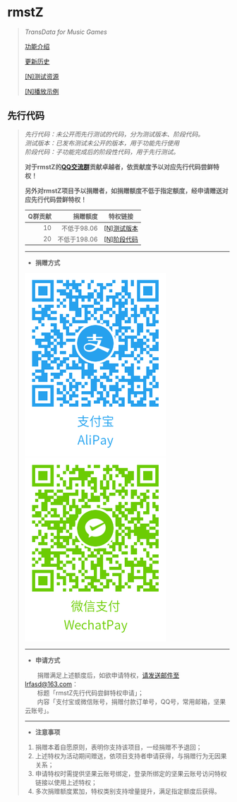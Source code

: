 # rmstZ
>*TransData for Music Games*
>
>[功能介绍](README.md)
>
>[更新历史](WHATSNEW.md)
>
>[[N]测试资源](https://www.jianguoyun.com/p/DctV8o4Qitn5Bxi2x-AD)
>
>[[N]播放示例](https://www.jianguoyun.com/p/DYDEAR4Qitn5BxjwtYMD)
> 
## 先行代码
>*先行代码：未公开而先行测试的代码，分为测试版本、阶段代码。*  
>*测试版本：已发布测试未公开的版本，用于功能先行使用*  
>*阶段代码：子功能完成后的阶段性代码，用于先行测试。*  
>
>**对于rmstZ的[QQ交流群](http://shang.qq.com/wpa/qunwpa?idkey=73a1de166e06a6c8a9a3856ef18bec30bfe9036ca3b7cee2fa537edd5ebf2d20)贡献卓越者，依贡献度予以对应先行代码尝鲜特权！**
>
>**另外对rmstZ项目予以捐赠者，如捐赠额度不低于指定额度，经申请赠送对应先行代码尝鲜特权！**
>
> Q群贡献|捐赠额度|特权链接
> --:|--:|:-:
> 10|不低于98.06|[[N]测试版本](https://www.jianguoyun.com/p/DcRuoCEQitn5BxiunYYD)
> 20|不低于198.06|[[N]阶段代码](https://www.jianguoyun.com/p/DaETRlEQitn5Bxi_nLAC)
>
> ---
>* **捐赠方式**
> 
> ![使用支付宝app扫一扫](../donation_alipay.png "rmstZ捐赠") ![使用微信app扫一扫](../donation_wechatpay.png "rmstZ捐赠")
> 
> ---
>* **申请方式**
>
> 　　捐赠满足上述额度后，如欲申请特权，请发送邮件至lrfasd@163.com：  
> 　　标题「rmstZ先行代码尝鲜特权申请」；  
> 　　内容「支付宝或微信账号，捐赠付款订单号，QQ号，常用邮箱，坚果云账号」。
> 
> ---
>* **注意事项**
>
>1. 捐赠本着自愿原则，表明你支持该项目，一经捐赠不予退回；
>2. 上述特权为活动期间赠送，依项目支持者申请获得，与捐赠行为无因果关系；
>3. 申请特权时需提供坚果云账号绑定，登录所绑定的坚果云账号访问特权链接以使用上述特权；
>4. 多次捐赠额度累加，特权类别支持增量提升，满足指定额度后获得。
